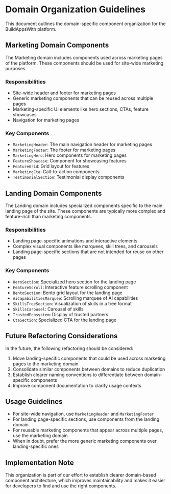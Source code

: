 # Domain Organization Guidelines

This document outlines the domain-specific component organization for the BuildAppsWith platform.

## Marketing Domain Components
The Marketing domain includes components used across marketing pages of the platform. These components should be used for site-wide marketing purposes.

### Responsibilities
- Site-wide header and footer for marketing pages
- Generic marketing components that can be reused across multiple pages
- Marketing-specific UI elements like hero sections, CTAs, feature showcases
- Navigation for marketing pages

### Key Components
- `MarketingHeader`: The main navigation header for marketing pages
- `MarketingFooter`: The footer for marketing pages
- `MarketingHero`: Hero components for marketing pages
- `FeatureShowcase`: Component for showcasing features
- `FeatureGrid`: Grid layout for features
- `MarketingCta`: Call-to-action components
- `TestimonialSection`: Testimonial display components

## Landing Domain Components
The Landing domain includes specialized components specific to the main landing page of the site. These components are typically more complex and feature-rich than marketing components.

### Responsibilities
- Landing page-specific animations and interactive elements
- Complex visual components like marquees, skill trees, and carousels
- Landing page-specific sections that are not intended for reuse on other pages

### Key Components
- `HeroSection`: Specialized hero section for the landing page
- `FeatureScroll`: Interactive feature scrolling component
- `BentoSection`: Bento grid layout for the landing page
- `AiCapabilitiesMarquee`: Scrolling marquee of AI capabilities
- `SkillsTreeSection`: Visualization of skills in a tree format
- `SkillsCarousel`: Carousel of skills
- `TrustedEcosystem`: Display of trusted partners
- `CtaSection`: Specialized CTA for the landing page

## Future Refactoring Considerations
In the future, the following refactoring should be considered:

1. Move landing-specific components that could be used across marketing pages to the marketing domain
2. Consolidate similar components between domains to reduce duplication
3. Establish clearer naming conventions to differentiate between domain-specific components
4. Improve component documentation to clarify usage contexts

## Usage Guidelines
- For site-wide navigation, use `MarketingHeader` and `MarketingFooter`
- For landing page-specific sections, use components from the landing domain
- For reusable marketing components that appear across multiple pages, use the marketing domain
- When in doubt, prefer the more generic marketing components over landing-specific ones

## Implementation Note
This organization is part of our effort to establish clearer domain-based component architecture, which improves maintainability and makes it easier for developers to find and use the right components.